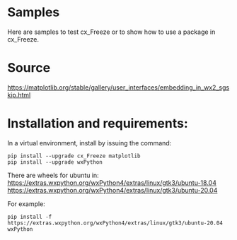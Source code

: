 # Samples

Here are samples to test cx_Freeze or to show how to use a package in cx_Freeze.

# Source

https://matplotlib.org/stable/gallery/user_interfaces/embedding_in_wx2_sgskip.html

# Installation and requirements:

In a virtual environment, install by issuing the command:

```
pip install --upgrade cx_Freeze matplotlib
pip install --upgrade wxPython
```

There are wheels for ubuntu in:
https://extras.wxpython.org/wxPython4/extras/linux/gtk3/ubuntu-18.04
https://extras.wxpython.org/wxPython4/extras/linux/gtk3/ubuntu-20.04

For example:

```
pip install -f https://extras.wxpython.org/wxPython4/extras/linux/gtk3/ubuntu-20.04 wxPython
```
